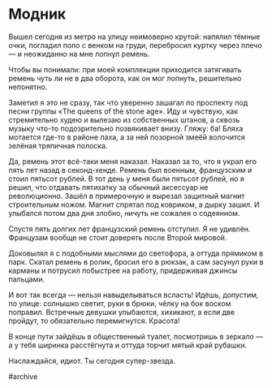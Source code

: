 
# Модник

Вышел сегодня из метро на улицу неимоверно крутой: напялил тёмные очки, погладил поло с венком на груди, перебросил куртку через плечо — и неожиданно на мне лопнул ремень.

Чтобы вы понимали: при моей комплекции приходится затягивать ремень чуть ли не в два оборота, как он мог лопнуть, решительно непонятно.

Заметил я это не сразу, так что уверенно зашагал по проспекту под песни группы «The queens of the stone age». Иду и чувствую, как стремительно худею и вылезаю из собственных штанов, а сквозь музыку что-то подозрительно позвякивает внизу. Гляжу: ба! Бляха мотается где-то в районе паха, а за ней позорной змеёй волочится зелёная тряпичная полоска.

Да, ремень этот всё-таки меня наказал. Наказал за то, что я украл его пять лет назад в секонд-хенде. Ремень был военным, французским и стоил пятьсот рублей. В тот день у меня были пятьсот рублей, но я решил, что отдавать пятихатку за обычный аксессуар не революционно. Зашёл в примерочную и вырезал защитный магнит строительным ножом. Магнит спрятал под ковриком, а дырку зашил. И улыбался потом два дня злобно, ничуть не сожалея о содеянном.

Спустя пять долгих лет французский ремень отступил. Я не удивлён. Французам вообще не стоит доверять после Второй мировой.

Доковылял я с подобными мыслями до светофора, а оттуда прямиком в парк. Скатал ремень в ролик, бросил его в рюкзак, а сам засунул руки в карманы и потрусил побыстрее на работу, придерживая джинсы пальцами.

И вот так всегда — нельзя навыделываться всласть! Идёшь, допустим, по улице: солнышко светит, руки в брюки, чёлку на бок воском поправил. Встречные девушки улыбаются, хихикают, а если две пройдут, то обязательно перемигнутся. Красота!

В конце пути зайдёшь в общественный туалет, посмотришь в зеркало — а у тебя ширинка расстёгнута и оттуда торчит мятый край рубашки.

Наслаждайся, идиот. Ты сегодня супер-звезда.

#archive